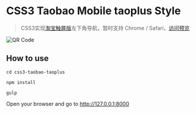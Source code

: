 # CSS3 Taobao Mobile taoplus Style

> CSS3实现[淘宝触屏版](http://m.taobao.com/)左下角导航，暂时支持 Chrome / Safari，[访问预览](http://mittya.github.io/css3-taobao-taoplus/)


![QR Code](http://mittya.github.io/css3-taobao-taoplus/res/qr.png)



## How to use

    cd css3-taobao-taoplus

    npm install

    gulp

Open your browser and go to http://127.0.0.1:8000
